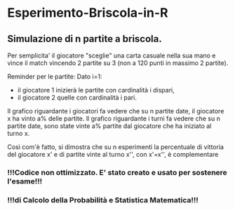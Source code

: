 # Esperimento-Briscola-in-R

## Simulazione di n partite a briscola.
Per semplicita' il giocatore "sceglie" una carta casuale nella sua mano e vince il match vincendo 2 partite su 3 (non a 120 punti in massimo 2 partite).

Reminder per le partite:
Dato i=1:
- il giocatore 1 inizierà le partite con cardinalità i dispari, 
- il giocatore 2 quelle con cardinalità i pari.

Il grafico riguardante i giocatori fa vedere che su n partite date, il giocatore x ha vinto a% delle partite.
Il grafico riguardante i turni fa vedere che su n partite date, sono state vinte a% partite dal giocatore che ha iniziato al turno x.

Così com'è fatto, si dimostra che su n esperimenti la percentuale di vittoria del giocatore x' e di partite vinte al turno x'', con x'=x'', è complementare

### !!!Codice non ottimizzato. E' stato creato e usato per sostenere l'esame!!! <br>
### !!!di Calcolo della Probabilità e Statistica Matematica!!!
